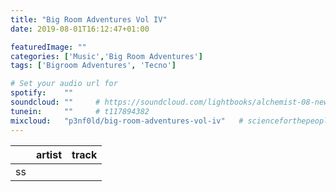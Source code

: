 ```yaml
---
title: "Big Room Adventures Vol IV"
date: 2019-08-01T16:12:47+01:00

featuredImage: ""
categories: ['Music','Big Room Adventures']
tags: ['Bigroom Adventures', 'Tecno']

# Set your audio url for
spotify:    ""
soundcloud: ""     # https://soundcloud.com/lightbooks/alchemist-08-new-world-order-snip
tunein:     ""     # t117894382
mixcloud:   "p3nf0ld/big-room-adventures-vol-iv"   # scienceforthepeople/445-ai-ant-intelligence
---
```




|    | artist     | track   |
| --------  | -------- | ------ |
| ss

